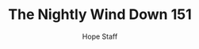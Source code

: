---
image: /assets/img/nwd/151_nwd_jeremiah_31_3_b_niv.png
title: The Nightly Wind Down 151
number: 151
categories:
  - The Nightly Wind Down
author: Hope Staff
notes: The Nightly Wind Down 151
embed: >-
  EMBED_GOES_HERE
transcript: >-
  SOME LINES OF TEXT START HERE
---